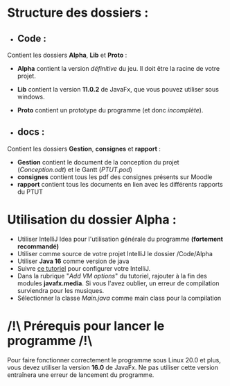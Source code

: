 # Structure des dossiers :
* ## Code : 
Contient les dossiers **Alpha**, **Lib** et **Proto** : 
* **Alpha** contient la version _définitive_ du jeu. Il doit être la racine de votre projet.
* **Lib** contient la version **11.0.2** de JavaFx, que vous pouvez utiliser sous windows.
* **Proto** contient un prototype du programme (et donc _incomplète_).

* ## docs : 
Contient les dossiers **Gestion**, **consignes** et **rapport** :
* **Gestion** contient le document de la conception du projet (*Conception.odt*) et le
Gantt (*PTUT.pod*)
* **consignes** contient tous les pdf des consignes présents sur Moodle
* **rapport** contient tous les documents en lien avec les différents rapports du PTUT



# Utilisation du dossier Alpha :
* Utiliser IntelliJ Idea pour l'utilisation générale du programme __(fortement recommandé)__
* Utiliser comme source de votre projet IntelliJ le dossier /Code/Alpha
* Utiliser **Java 16** comme version de java
* Suivre [ce tutoriel](https://www.jetbrains.com/help/idea/javafx.html) pour configurer votre IntelliJ.
* Dans la rubrique "*Add VM options*" du tutoriel, rajouter à la fin des modules **javafx.media**. Si vous l'avez oublier, un erreur de compilation surviendra pour les musiques.
* Sélectionner la classe *Main.java* comme main class pour la compilation


# /!\ Prérequis pour lancer le programme /!\
Pour faire fonctionner correctement le programme sous Linux 20.0 et plus, vous devez
utiliser la version __**16.0**__ de JavaFx. Ne pas utiliser cette version entraînera une erreur de lancement du programme.



